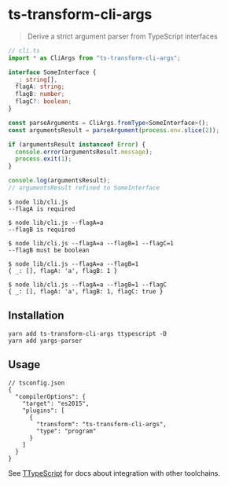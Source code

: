 # ts-transform-cli-args

> Derive a strict argument parser from TypeScript interfaces


```ts
// cli.ts
import * as CliArgs from "ts-transform-cli-args";

interface SomeInterface {
  _: string[],
  flagA: string;
  flagB: number;
  flagC?: boolean;
}

const parseArguments = CliArgs.fromType<SomeInterface>();
const argumentsResult = parseArgument(process.env.slice(2));

if (argumentsResult instanceof Error) {
  console.error(argumentsResult.message);
  process.exit(1);
}

console.log(argumentsResult);
// argumentsResult refined to SomeInterface 
```

```
$ node lib/cli.js
--flagA is required

$ node lib/cli.js --flagA=a
--flagB is required

$ node lib/cli.js --flagA=a --flagB=1 --flagC=1
--flagB must be boolean

$ node lib/cli.js --flagA=a --flagB=1
{ _: [], flagA: 'a', flagB: 1 }

$ node lib/cli.js --flagA=a --flagB=1 --flagC
{ _: [], flagA: 'a', flagB: 1, flagC: true }
```


## Installation

```
yarn add ts-transform-cli-args ttypescript -D
yarn add yargs-parser
```

## Usage

```
// tsconfig.json
{
  "compilerOptions": {
    "target": "es2015",
    "plugins": [
      {
        "transform": "ts-transform-cli-args",
        "type": "program"
      }
    ]
  }
}
```

See [TTypeScript](https://github.com/cevek/ttypescript#how-to-use) for docs about integration with other toolchains.